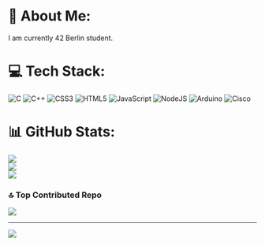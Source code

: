# 💫 About Me:
I am currently 42 Berlin student.


# 💻 Tech Stack:
![C](https://img.shields.io/badge/c-%2300599C.svg?style=for-the-badge&logo=c&logoColor=white) ![C++](https://img.shields.io/badge/c++-%2300599C.svg?style=for-the-badge&logo=c%2B%2B&logoColor=white) ![CSS3](https://img.shields.io/badge/css3-%231572B6.svg?style=for-the-badge&logo=css3&logoColor=white) ![HTML5](https://img.shields.io/badge/html5-%23E34F26.svg?style=for-the-badge&logo=html5&logoColor=white) ![JavaScript](https://img.shields.io/badge/javascript-%23323330.svg?style=for-the-badge&logo=javascript&logoColor=%23F7DF1E) ![NodeJS](https://img.shields.io/badge/node.js-6DA55F?style=for-the-badge&logo=node.js&logoColor=white) ![Arduino](https://img.shields.io/badge/-Arduino-00979D?style=for-the-badge&logo=Arduino&logoColor=white) ![Cisco](https://img.shields.io/badge/cisco-%23049fd9.svg?style=for-the-badge&logo=cisco&logoColor=black)
# 📊 GitHub Stats:
![](https://github-readme-stats.vercel.app/api?username=ekey13&theme=dark&hide_border=false&include_all_commits=false&count_private=false)<br/>
![](https://github-readme-streak-stats.herokuapp.com/?user=ekey13&theme=dark&hide_border=false)<br/>
![](https://github-readme-stats.vercel.app/api/top-langs/?username=ekey13&theme=dark&hide_border=false&include_all_commits=false&count_private=false&layout=compact)

### 🔝 Top Contributed Repo
![](https://github-contributor-stats.vercel.app/api?username=ekey13&limit=5&theme=dark&combine_all_yearly_contributions=true)

---
[![](https://visitcount.itsvg.in/api?id=ekey13&icon=0&color=0)](https://visitcount.itsvg.in)

<!-- Proudly created with GPRM ( https://gprm.itsvg.in ) -->
